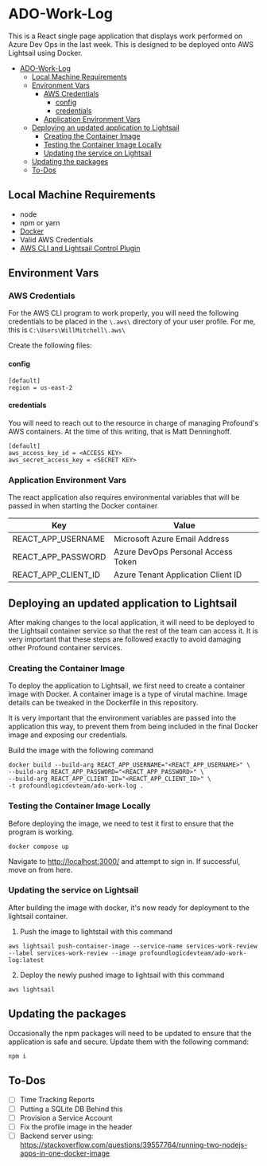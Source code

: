 # ADO-Work-Log

This is a React single page application that displays work performed on Azure Dev Ops in the last week. This is designed to be deployed onto AWS Lightsail using Docker. 

- [ADO-Work-Log](#ado-work-log)
  - [Local Machine Requirements](#local-machine-requirements)
  - [Environment Vars](#environment-vars)
    - [AWS Credentials](#aws-credentials)
      - [config](#config)
      - [credentials](#credentials)
    - [Application Environment Vars](#application-environment-vars)
  - [Deploying an updated application to Lightsail](#deploying-an-updated-application-to-lightsail)
    - [Creating the Container Image](#creating-the-container-image)
    - [Testing the Container Image Locally](#testing-the-container-image-locally)
    - [Updating the service on Lightsail](#updating-the-service-on-lightsail)
  - [Updating the packages](#updating-the-packages)
  - [To-Dos](#to-dos)


## Local Machine Requirements
* node
* npm or yarn
* [Docker](https://docs.docker.com/engine/install/#installation)
* Valid AWS Credentials
* [AWS CLI and Lightsail Control Plugin](https://lightsail.aws.amazon.com/ls/docs/en_us/articles/amazon-lightsail-install-software)


## Environment Vars
### AWS Credentials
For the AWS CLI program to work properly, you will need the following credentials to be placed in the `\.aws\` directory of your user profile. For me, this is `C:\Users\WillMitchell\.aws\`

Create the following files:

#### config
```
[default]
region = us-east-2
```

#### credentials
You will need to reach out to the resource in charge of managing Profound's AWS containers. At the time of this writing, that is Matt Denninghoff. 

```
[default]
aws_access_key_id = <ACCESS KEY>
aws_secret_access_key = <SECRET KEY>
```

### Application Environment Vars

The react application also requires environmental variables that will be passed in when starting the Docker container

| Key       | Value                              |
|-----------|------------------------------------|
| REACT_APP_USERNAME  | Microsoft Azure Email Address      |
| REACT_APP_PASSWORD  | Azure DevOps Personal Access Token |
| REACT_APP_CLIENT_ID | Azure Tenant Application Client ID |

## Deploying an updated application to Lightsail
After making changes to the local application, it will need to be deployed to the Lightsail container service so that the rest of the team can access it. It is very important that these steps are followed exactly to avoid damaging other Profound container services.

### Creating the Container Image
To deploy the application to Lightsail, we first need to create a container image with Docker. A container image is a type of virutal machine. Image details can be tweaked in the Dockerfile in this repository.

It is very important that the environment variables are passed into the application this way, to prevent them from being included in the final Docker image and exposing our credentials.

Build the image with the following command

```
docker build --build-arg REACT_APP_USERNAME="<REACT_APP_USERNAME>" \
--build-arg REACT_APP_PASSWORD="<REACT_APP_PASSWORD>" \
--build-arg REACT_APP_CLIENT_ID="<REACT_APP_CLIENT_ID>" \
-t profoundlogicdevteam/ado-work-log .
```

### Testing the Container Image Locally

Before deploying the image, we need to test it first to ensure that the program is working.

```
docker compose up
```

Navigate to [http://localhost:3000/](http://localhost:3000/) and attempt to sign in. If successful, move on from here.

### Updating the service on Lightsail
After building the image with docker, it's now ready for deployment to the lightsail container.

1. Push the image to lightstail with this command
   
```
aws lightsail push-container-image --service-name services-work-review --label services-work-review --image profoundlogicdevteam/ado-work-log:latest
```

2. Deploy the newly pushed image to lightsail with this command

```
aws lightsail 
```

## Updating the packages

Occasionally the npm packages will need to be updated to ensure that the application is safe and secure. Update them with the following command:

`npm i`

## To-Dos
- [ ] Time Tracking Reports
- [ ] Putting a SQLite DB Behind this
- [ ] Provision a Service Account
- [ ] Fix the profile image in the header
- [ ] Backend server using: https://stackoverflow.com/questions/39557764/running-two-nodejs-apps-in-one-docker-image